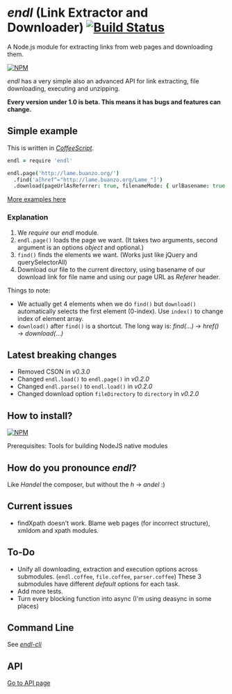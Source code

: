# *endl* (Link Extractor and Downloader) [![Build Status](https://travis-ci.org/dogancelik/endl.svg?branch=master)](https://travis-ci.org/dogancelik/endl)
A Node.js module for extracting links from web pages and downloading them.

[![NPM](https://nodei.co/npm/endl.png?downloads=true&stars=true)](https://nodei.co/npm/endl/)

*endl* has a very simple also an advanced API for link extracting, file downloading, executing and unzipping.

**Every version under 1.0 is beta. This means it has bugs and features can change.**

## Simple example
This is written in [*CoffeeScript*](https://github.com/jashkenas/coffeescript).

```coffee
endl = require 'endl'

endl.page('http://lame.buanzo.org/')
  .find('a[href^="http://lame.buanzo.org/Lame_"]')
  .download(pageUrlAsReferrer: true, filenameMode: { urlBasename: true })
```

[More examples here](https://github.com/dogancelik/endl/wiki/Examples)

### Explanation
1. We *require* our *endl* module.
2. `endl.page()` loads the page we want. (It takes two arguments, second argument is an options *object* and optional.)
3. `find()` finds the elements we want. (Works just like jQuery and querySelectorAll)
4. Download our file to the current directory, using basename of our download link for file name and using our page URL as *Referer* header.

Things to note:
* We actually get 4 elements when we do `find()` but `download()` automatically selects the first element (0-index). Use `index()` to change index of element array.
* `download()` after `find()` is a shortcut. The long way is: *find(...)* → *href()* → *download(...)*

## Latest breaking changes
* Removed CSON in *v0.3.0*
* Changed `endl.load()` to `endl.page()` in *v0.2.0*
* Changed `endl.parse()` to `endl.load()` in *v0.2.0*
* Changed download option `fileDirectory` to `directory` in *v0.2.0*

## How to install?
[![NPM](https://nodei.co/npm/endl.png?mini=true)](https://nodei.co/npm/endl/)

Prerequisites: Tools for building NodeJS native modules

## How do you pronounce *endl*?
Like *Handel* the composer, but without the *h* → *andel* :)

## Current issues
* findXpath doesn't work. Blame web pages (for incorrect structure), xmldom and xpath modules.

## To-Do
* Unify all downloading, extraction and execution options across submodules. (`endl.coffee`, `file.coffee`, `parser.coffee`) These 3 submodules have different *default* options for each task.
* Add more tests.
* Turn every blocking function into async (I'm using deasync in some places)

## Command Line
See [*endl-cli*](https://github.com/dogancelik/endl-cli)

## API
[Go to API page](https://github.com/dogancelik/endl/wiki/API)
